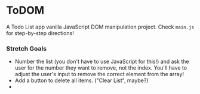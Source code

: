 # ToDOM

A Todo List app vanilla JavaScript DOM manipulation project. Check `main.js` for step-by-step directions!

### Stretch Goals

* Number the list (you don't have to use JavaScript for this!) and ask the user for the number they want to remove, not the index. You'll have to adjust the user's input to remove the correct element from the array!
* Add a button to delete all items. ("Clear List", maybe?)
* 
